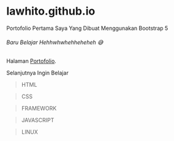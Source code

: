 # lawhito.github.io
Portofolio Pertama Saya Yang Dibuat Menggunakan Bootstrap 5

###### Baru Belajar Hehhwhwhehheheheh 😅

Halaman [Portofolio](https://lawhito.github.io).

Selanjutnya Ingin Belajar
> HTML

> CSS

> FRAMEWORK

> JAVASCRIPT

> LINUX

